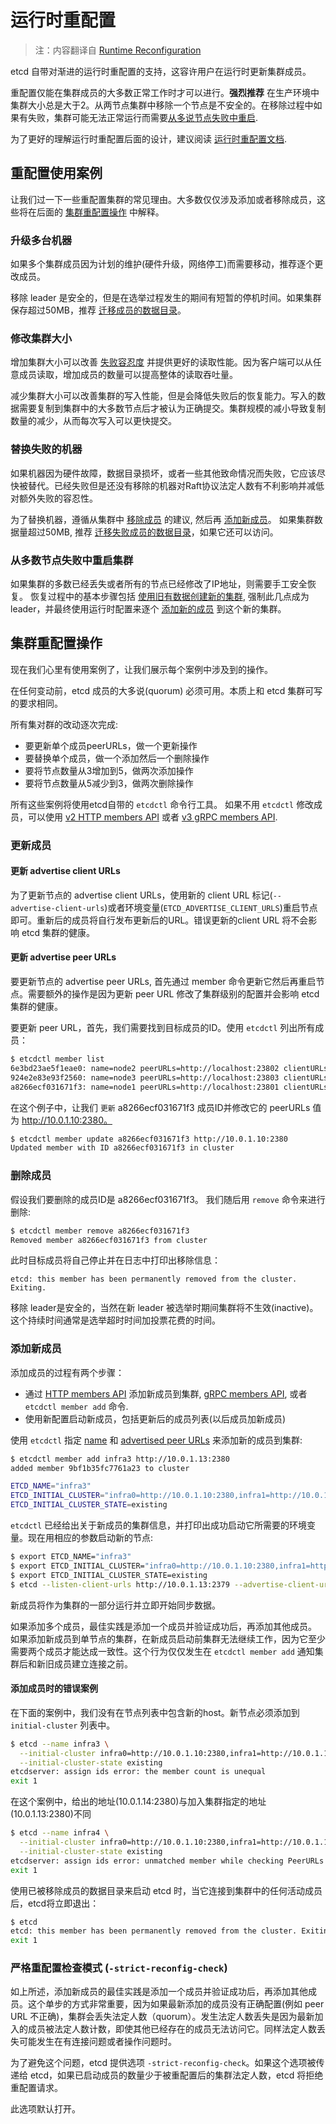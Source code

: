 # 运行时重配置

> 注：内容翻译自 [Runtime Reconfiguration](https://github.com/coreos/etcd/blob/master/Documentation/op-guide/runtime-configuration.md)

etcd 自带对渐进的运行时重配置的支持，这容许用户在运行时更新集群成员。

重配置仅能在集群成员的大多数正常工作时才可以进行。**强烈推荐** 在生产环境中集群大小总是大于2。从两节点集群中移除一个节点是不安全的。在移除过程中如果有失败，集群可能无法正常运行而需要[从多说节点失败中重启][majority failure].

为了更好的理解运行时重配置后面的设计，建议阅读 [运行时重配置文档][runtime-reconf].

## 重配置使用案例

让我们过一下一些重配置集群的常见理由。大多数仅仅涉及添加或者移除成员，这些将在后面的 [集群重配置操作][cluster-reconf] 中解释。

### 升级多台机器

如果多个集群成员因为计划的维护(硬件升级，网络停工)而需要移动，推荐逐个更改成员。

移除 leader 是安全的，但是在选举过程发生的期间有短暂的停机时间。如果集群保存超过50MB，推荐 [迁移成员的数据目录][member migration]。

### 修改集群大小

增加集群大小可以改善 [失败容忍度][fault tolerance table] 并提供更好的读取性能。因为客户端可以从任意成员读取，增加成员的数量可以提高整体的读取吞吐量。

减少集群大小可以改善集群的写入性能，但是会降低失败后的恢复能力。写入的数据需要复制到集群中的大多数节点后才被认为正确提交。集群规模的减小导致复制数量的减少，从而每次写入可以更快提交。

### 替换失败的机器

如果机器因为硬件故障，数据目录损坏，或者一些其他致命情况而失败，它应该尽快被替代。已经失败但是还没有移除的机器对Raft协议法定人数有不利影响并减低对额外失败的容忍性。

为了替换机器，遵循从集群中 [移除成员][remove member] 的建议, 然后再 [添加新成员][add member]。 如果集群数据量超过50MB, 推荐 [迁移失败成员的数据目录][member migration]，如果它还可以访问。

### 从多数节点失败中重启集群

如果集群的多数已经丢失或者所有的节点已经修改了IP地址，则需要手工安全恢复。
恢复过程中的基本步骤包括 [使用旧有数据创建新的集群][disaster recovery], 强制此几点成为 leader，并最终使用运行时配置来逐个 [添加新的成员][add member] 到这个新的集群。

## 集群重配置操作

现在我们心里有使用案例了，让我们展示每个案例中涉及到的操作。

在任何变动前，etcd 成员的大多说(quorum) 必须可用。本质上和 etcd 集群可写的要求相同。

所有集对群的改动逐次完成:

* 要更新单个成员peerURLs，做一个更新操作
* 要替换单个成员，做一个添加然后一个删除操作
* 要将节点数量从3增加到5，做两次添加操作
* 要将节点数量从5减少到3，做两次删除操作

所有这些案例将使用etcd自带的 `etcdctl` 命令行工具。
如果不用 `etcdctl` 修改成员，可以使用 [v2 HTTP members API][member-api] 或者 [v3 gRPC members API][member-api-grpc].

### 更新成员

#### 更新 advertise client URLs

为了更新节点的 advertise client URLs，使用新的 client URL 标记(`--advertise-client-urls`)或者环境变量(`ETCD_ADVERTISE_CLIENT_URLS`)重启节点即可。重新后的成员将自行发布更新后的URL。错误更新的client URL 将不会影响 etcd 集群的健康。

#### 更新 advertise peer URLs

要更新节点的 advertise peer URLs, 首先通过 member 命令更新它然后再重启节点。需要额外的操作是因为更新 peer URL 修改了集群级别的配置并会影响 etcd 集群的健康。

要更新 peer URL，首先，我们需要找到目标成员的ID。使用 `etcdctl` 列出所有成员：

```bash
$ etcdctl member list
6e3bd23ae5f1eae0: name=node2 peerURLs=http://localhost:23802 clientURLs=http://127.0.0.1:23792
924e2e83e93f2560: name=node3 peerURLs=http://localhost:23803 clientURLs=http://127.0.0.1:23793
a8266ecf031671f3: name=node1 peerURLs=http://localhost:23801 clientURLs=http://127.0.0.1:23791
```

在这个例子中，让我们 `更新` a8266ecf031671f3 成员ID并修改它的 peerURLs 值为 http://10.0.1.10:2380。

```bash
$ etcdctl member update a8266ecf031671f3 http://10.0.1.10:2380
Updated member with ID a8266ecf031671f3 in cluster
```

### 删除成员

假设我们要删除的成员ID是 a8266ecf031671f3。
我们随后用 `remove` 命令来进行删除:

```bash
$ etcdctl member remove a8266ecf031671f3
Removed member a8266ecf031671f3 from cluster
```

此时目标成员将自己停止并在日志中打印出移除信息：

```
etcd: this member has been permanently removed from the cluster. Exiting.
```

移除 leader是安全的，当然在新 leader 被选举时期间集群将不生效(inactive)。这个持续时间通常是选举超时时间加投票花费的时间。

### 添加新成员

添加成员的过程有两个步骤：

* 通过 [HTTP members API][member-api] 添加新成员到集群, [gRPC members API][member-api-grpc], 或者 `etcdctl member add` 命令.
* 使用新配置启动新成员，包括更新后的成员列表(以后成员加新成员)

使用 `etcdctl` 指定 [name][conf-name] 和 [advertised peer URLs][conf-adv-peer] 来添加新的成员到集群:

```bash
$ etcdctl member add infra3 http://10.0.1.13:2380
added member 9bf1b35fc7761a23 to cluster

ETCD_NAME="infra3"
ETCD_INITIAL_CLUSTER="infra0=http://10.0.1.10:2380,infra1=http://10.0.1.11:2380,infra2=http://10.0.1.12:2380,infra3=http://10.0.1.13:2380"
ETCD_INITIAL_CLUSTER_STATE=existing
```

`etcdctl` 已经给出关于新成员的集群信息，并打印出成功启动它所需要的环境变量。现在用相应的参数启动新的节点:

```bash
$ export ETCD_NAME="infra3"
$ export ETCD_INITIAL_CLUSTER="infra0=http://10.0.1.10:2380,infra1=http://10.0.1.11:2380,infra2=http://10.0.1.12:2380,infra3=http://10.0.1.13:2380"
$ export ETCD_INITIAL_CLUSTER_STATE=existing
$ etcd --listen-client-urls http://10.0.1.13:2379 --advertise-client-urls http://10.0.1.13:2379 --listen-peer-urls http://10.0.1.13:2380 --initial-advertise-peer-urls http://10.0.1.13:2380 --data-dir %data_dir%
```

新成员将作为集群的一部分运行并立即开始同步数据。

如果添加多个成员，最佳实践是添加一个成员并验证成功后，再添加其他成员。
如果添加新成员到单节点的集群，在新成员启动前集群无法继续工作，因为它至少需要两个成员才能达成一致性。这个行为仅仅发生在 `etcdctl member add` 通知集群后和新旧成员建立连接之前。

#### 添加成员时的错误案例

在下面的案例中，我们没有在节点列表中包含新的host。新节点必须添加到 `initial-cluster` 列表中。

```bash
$ etcd --name infra3 \
  --initial-cluster infra0=http://10.0.1.10:2380,infra1=http://10.0.1.11:2380,infra2=http://10.0.1.12:2380 \
  --initial-cluster-state existing
etcdserver: assign ids error: the member count is unequal
exit 1
``````

在这个案例中，给出的地址(10.0.1.14:2380)与加入集群指定的地址(10.0.1.13:2380)不同

```bash
$ etcd --name infra4 \
  --initial-cluster infra0=http://10.0.1.10:2380,infra1=http://10.0.1.11:2380,infra2=http://10.0.1.12:2380,infra4=http://10.0.1.14:2380 \
  --initial-cluster-state existing
etcdserver: assign ids error: unmatched member while checking PeerURLs
exit 1
```

使用已被移除成员的数据目录来启动 etcd 时，当它连接到集群中的任何活动成员后，etcd将立即退出：

```sh
$ etcd
etcd: this member has been permanently removed from the cluster. Exiting.
exit 1
```

### 严格重配置检查模式 (`-strict-reconfig-check`)

如上所述，添加新成员的最佳实践是添加一个成员并验证成功后，再添加其他成员。这个单步的方式非常重要，因为如果最新添加的成员没有正确配置(例如 peer URL 不正确)，集群会丢失法定人数（quorum）。发生法定人数丢失是因为最新加入的成员被法定人数计数，即使其他已经存在的成员无法访问它。同样法定人数丢失可能发生在有连接问题或者操作问题时。

为了避免这个问题，etcd 提供选项 `-strict-reconfig-check`。如果这个选项被传递给 etcd，如果已启动成员的数量少于被重配置后的集群法定人数，etcd 将拒绝重配置请求。

此选项默认打开。

[add member]: #添加新成员
[cluster-reconf]: #集群重配置操作
[conf-adv-peer]: configuration.md#-initial-advertise-peer-urls
[conf-name]: configuration.md#-name
[disaster recovery]: recovery.md
[fault tolerance table]: https://github.com/coreos/etcd/blob/master/Documentation/v2/admin_guide.md#fault-tolerance-table
[majority failure]: #从多数节点失败中重启集群
[member-api]: https://github.com/coreos/etcd/blob/master/Documentation/v2/members_api.md
[member-api-grpc]: https://github.com/coreos/etcd/blob/master/Documentation/dev-guide/api_reference_v3.md#service-cluster-etcdserveretcdserverpbrpcproto
[member migration]: https://github.com/coreos/etcd/blob/master/Documentation/v2/admin_guide.md#member-migration
[remove member]: #删除成员
[runtime-reconf]: runtime-reconf-design.md

